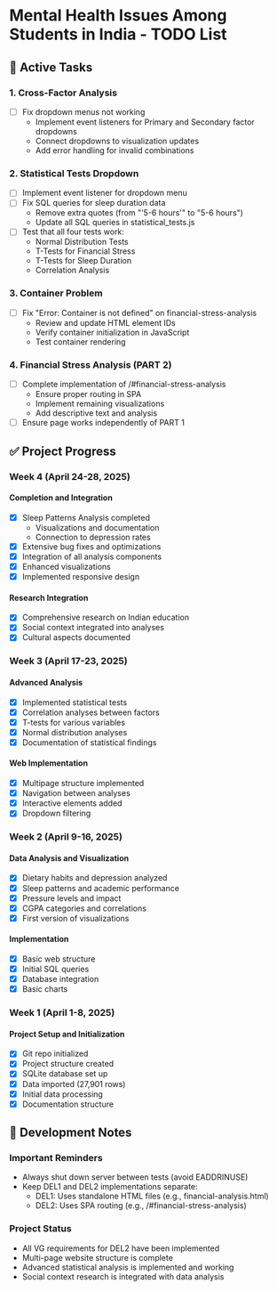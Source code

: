 # Mental Health Issues Among Students in India - TODO List

## 🚀 Active Tasks

### 1. Cross-Factor Analysis
- [ ] Fix dropdown menus not working
  - Implement event listeners for Primary and Secondary factor dropdowns
  - Connect dropdowns to visualization updates
  - Add error handling for invalid combinations

### 2. Statistical Tests Dropdown
- [ ] Implement event listener for dropdown menu
- [ ] Fix SQL queries for sleep duration data
  - Remove extra quotes (from "'5-6 hours'" to "5-6 hours")
  - Update all SQL queries in statistical_tests.js
- [ ] Test that all four tests work:
  - Normal Distribution Tests
  - T-Tests for Financial Stress
  - T-Tests for Sleep Duration
  - Correlation Analysis

### 3. Container Problem
- [ ] Fix "Error: Container is not defined" on financial-stress-analysis
  - Review and update HTML element IDs
  - Verify container initialization in JavaScript
  - Test container rendering

### 4. Financial Stress Analysis (PART 2)
- [ ] Complete implementation of /#financial-stress-analysis
  - Ensure proper routing in SPA
  - Implement remaining visualizations
  - Add descriptive text and analysis
- [ ] Ensure page works independently of PART 1

## ✅ Project Progress

### Week 4 (April 24-28, 2025)
#### Completion and Integration
- [x] Sleep Patterns Analysis completed
  - Visualizations and documentation
  - Connection to depression rates
- [x] Extensive bug fixes and optimizations
- [x] Integration of all analysis components
- [x] Enhanced visualizations
- [x] Implemented responsive design

#### Research Integration
- [x] Comprehensive research on Indian education
- [x] Social context integrated into analyses
- [x] Cultural aspects documented

### Week 3 (April 17-23, 2025)
#### Advanced Analysis
- [x] Implemented statistical tests
- [x] Correlation analyses between factors
- [x] T-tests for various variables
- [x] Normal distribution analyses
- [x] Documentation of statistical findings

#### Web Implementation
- [x] Multipage structure implemented
- [x] Navigation between analyses
- [x] Interactive elements added
- [x] Dropdown filtering

### Week 2 (April 9-16, 2025)
#### Data Analysis and Visualization
- [x] Dietary habits and depression analyzed
- [x] Sleep patterns and academic performance
- [x] Pressure levels and impact
- [x] CGPA categories and correlations
- [x] First version of visualizations

#### Implementation
- [x] Basic web structure
- [x] Initial SQL queries
- [x] Database integration
- [x] Basic charts

### Week 1 (April 1-8, 2025)
#### Project Setup and Initialization
- [x] Git repo initialized
- [x] Project structure created
- [x] SQLite database set up
- [x] Data imported (27,901 rows)
- [x] Initial data processing
- [x] Documentation structure

## 📝 Development Notes

### Important Reminders
- Always shut down server between tests (avoid EADDRINUSE)
- Keep DEL1 and DEL2 implementations separate:
  - DEL1: Uses standalone HTML files (e.g., financial-analysis.html)
  - DEL2: Uses SPA routing (e.g., /#financial-stress-analysis)

### Project Status
- All VG requirements for DEL2 have been implemented
- Multi-page website structure is complete
- Advanced statistical analysis is implemented and working
- Social context research is integrated with data analysis